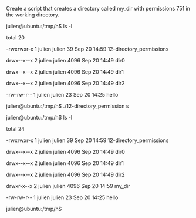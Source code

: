 Create a script that creates a directory called my_dir with permissions 751 in the working directory.



julien@ubuntu:/tmp/h$ ls -l

total 20

-rwxrwxr-x 1 julien julien   39 Sep 20 14:59 12-directory_permissions

drwx--x--x 2 julien julien 4096 Sep 20 14:49 dir0

drwx--x--x 2 julien julien 4096 Sep 20 14:49 dir1

drwx--x--x 2 julien julien 4096 Sep 20 14:49 dir2

-rw-rw-r-- 1 julien julien   23 Sep 20 14:25 hello

julien@ubuntu:/tmp/h$ ./12-directory_permission s

julien@ubuntu:/tmp/h$ ls -l

total 24

-rwxrwxr-x 1 julien julien   39 Sep 20 14:59 12-directory_permissions

drwx--x--x 2 julien julien 4096 Sep 20 14:49 dir0

drwx--x--x 2 julien julien 4096 Sep 20 14:49 dir1

drwx--x--x 2 julien julien 4096 Sep 20 14:49 dir2

drwxr-x--x 2 julien julien 4096 Sep 20 14:59 my_dir

-rw-rw-r-- 1 julien julien   23 Sep 20 14:25 hello

julien@ubuntu:/tmp/h$ 
